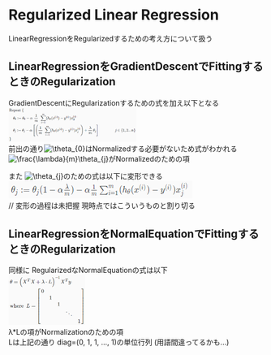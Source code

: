 # Regularized Linear Regression
LinearRegressionをRegularizedするための考え方について扱う  

## LinearRegressionをGradientDescentでFittingするときのRegularization
GradientDescentにRegularizationするための式を加え以下となる  
<img src="../../img/03_10_normalized_gradient_descent.png" width=50% >  
前出の通り<img src="https://latex.codecogs.com/gif.latex?\theta_{0}" title="\theta_{0}" />はNormalizedする必要がないため式がわかれる  
<img src="https://latex.codecogs.com/gif.latex?\frac{\lambda}{m}\theta_{j}" title="\frac{\lambda}{m}\theta_{j}" />がNormalizedのための項  

また <img src="https://latex.codecogs.com/gif.latex?\theta_{j}" title="\theta_{j}" />のための式は以下に変形できる  
<img src="../../img/03_10_manupulated_normalized_gradient_descent.png" >  
// 変形の過程は未把握 現時点ではこういうものと割り切る  

## LinearRegressionをNormalEquationでFittingするときのRegularization
同様に RegularizedなNormalEquationの式は以下  
<img src="../../img/03_10_normalized_normal_equation.png" width=30%>  
λ*Lの項がNormalizationのための項  
Lは上記の通り diag=(0, 1, 1, ..., 1)の単位行列 (用語間違ってるかも...)
